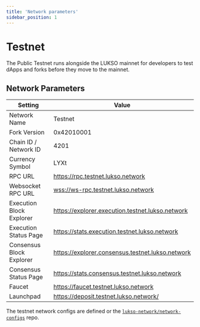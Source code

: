 ```yaml
---
title: 'Network parameters'
sidebar_position: 1
---
```


# Testnet

The Public Testnet runs alongside the LUKSO mainnet for developers to test dApps and forks before they move to the mainnet.

## Network Parameters

| Setting                  | Value                                              |
| ------------------------ | -------------------------------------------------- |
| Network Name             | Testnet                                            |
| Fork Version             | 0x42010001                                         |
| Chain ID / Network ID    | 4201                                               |
| Currency Symbol          | LYXt                                               |
| RPC URL                  | <https://rpc.testnet.lukso.network>                |
| Websocket RPC URL        | <wss://ws-rpc.testnet.lukso.network>               |
| Execution Block Explorer | <https://explorer.execution.testnet.lukso.network> |
| Execution Status Page    | <https://stats.execution.testnet.lukso.network>    |
| Consensus Block Explorer | <https://explorer.consensus.testnet.lukso.network> |
| Consensus Status Page    | <https://stats.consensus.testnet.lukso.network>    |
| Faucet                   | <https://faucet.testnet.lukso.network>             |
| Launchpad                | <https://deposit.testnet.lukso.network/>           |

The testnet network configs are defined or the [`lukso-network/network-configs`](https://github.com/lukso-network/network-configs/tree/main/testnet/shared) repo.
